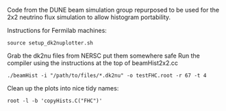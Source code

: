 Code from the DUNE beam simulation group repurposed to be used for the 2x2 neutrino flux simulation to allow histogram portability. 

Instructions for Fermilab machines:

`source setup_dk2nuplotter.sh
`

Grab the dk2nu files from NERSC put them somewhere safe
Run the compiler using the instructions at the top of beamHist2x2.cc

`./beamHist -i "/path/to/files/*.dk2nu" -o testFHC.root -r 67 -t 4
`

Clean up the plots into nice tidy names:

`root -l -b 'copyHists.C("FHC")'
`
